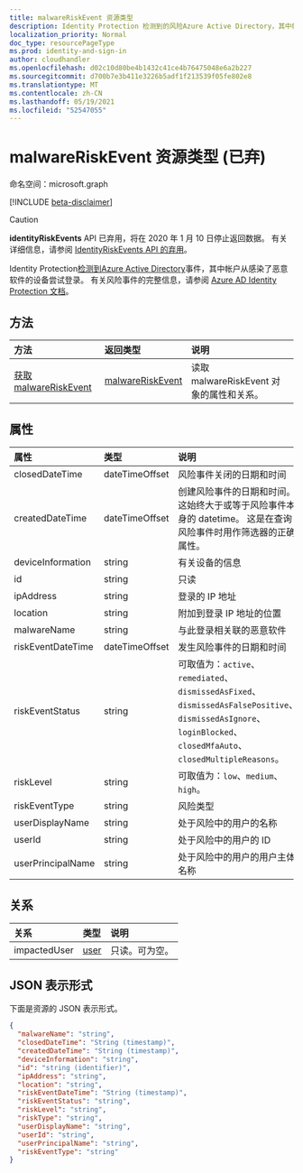 ```yaml
---
title: malwareRiskEvent 资源类型
description: Identity Protection 检测到的风险Azure Active Directory，其中帐户从感染了恶意软件的设备尝试登录。 有关风险事件的完整信息，请参阅 Azure AD Identity Protection 文档。
localization_priority: Normal
doc_type: resourcePageType
ms.prod: identity-and-sign-in
author: cloudhandler
ms.openlocfilehash: d02c10d80be4b1432c41ce4b76475048e6a2b227
ms.sourcegitcommit: d700b7e3b411e3226b5adf1f213539f05fe802e8
ms.translationtype: MT
ms.contentlocale: zh-CN
ms.lasthandoff: 05/19/2021
ms.locfileid: "52547055"
---
```

# <a name="malwareriskevent-resource-type-deprecated"></a>malwareRiskEvent 资源类型 (已弃) 

命名空间：microsoft.graph

[!INCLUDE [beta-disclaimer](../../includes/beta-disclaimer.md)]

>[!CAUTION]
>**identityRiskEvents** API 已弃用，将在 2020 年 1 月 10 日停止返回数据。 有关详细信息，请参阅 [IdentityRiskEvents API 的弃用](https://developer.microsoft.com/office/blogs/deprecatation-of-the-identityriskevents-api/)。

Identity Protection[检测到Azure Active Directory](/azure/active-directory/identity-protection/overview-identity-protection)事件，其中帐户从感染了恶意软件的设备尝试登录。 有关风险事件的完整信息，请参阅 [Azure AD Identity Protection 文档](/azure/active-directory/identity-protection/overview-identity-protection)。


## <a name="methods"></a>方法

| 方法           | 返回类型    |说明|
|:---------------|:--------|:----------|
|[获取 malwareRiskEvent](../api/malwareriskevent-get.md) | [malwareRiskEvent](malwareriskevent.md) |读取 malwareRiskEvent 对象的属性和关系。|

## <a name="properties"></a>属性
| 属性     | 类型   |说明|
|:---------------|:--------|:----------|
|closedDateTime|dateTimeOffset| 风险事件关闭的日期和时间|
|createdDateTime|dateTimeOffset| 创建风险事件的日期和时间。 这始终大于或等于风险事件本身的 datetime。 这是在查询风险事件时用作筛选器的正确属性。|
|deviceInformation|string| 有关设备的信息|
|id|string| 只读|
|ipAddress|string| 登录的 IP 地址|
|location|string| 附加到登录 IP 地址的位置|
|malwareName|string| 与此登录相关联的恶意软件|
|riskEventDateTime|dateTimeOffset| 发生风险事件的日期和时间|
|riskEventStatus|string| 可取值为：`active`、`remediated`、`dismissedAsFixed`、`dismissedAsFalsePositive`、`dismissedAsIgnore`、`loginBlocked`、`closedMfaAuto`、`closedMultipleReasons`。|
|riskLevel|string| 可取值为：`low`、`medium`、`high`。|
|riskEventType|string| 风险类型|
|userDisplayName|string| 处于风险中的用户的名称|
|userId|string| 处于风险中的用户的 ID|
|userPrincipalName|string| 处于风险中的用户的用户主体名称|

## <a name="relationships"></a>关系
| 关系 | 类型   |说明|
|:---------------|:--------|:----------|
|impactedUser|[user](user.md)| 只读。可为空。|

## <a name="json-representation"></a>JSON 表示形式

下面是资源的 JSON 表示形式。

<!-- {
  "blockType": "resource",
  "keyProperty":"id",
  "optionalProperties": [

  ],
  "@odata.type": "microsoft.graph.malwareRiskEvent"
}-->

```json
{
  "malwareName": "string",
  "closedDateTime": "String (timestamp)",
  "createdDateTime": "String (timestamp)",
  "deviceInformation": "string",
  "id": "string (identifier)",
  "ipAddress": "string",
  "location": "string",
  "riskEventDateTime": "String (timestamp)",
  "riskEventStatus": "string",
  "riskLevel": "string",
  "riskType": "string",
  "userDisplayName": "string",
  "userId": "string",
  "userPrincipalName": "string",
  "riskEventType": "string"
}

```

<!-- uuid: 8fcb5dbc-d5aa-4681-8e31-b001d5168d79
2015-10-25 14:57:30 UTC -->
<!--
{
  "type": "#page.annotation",
  "description": "malwareRiskEvent resource",
  "keywords": "",
  "section": "documentation",
  "tocPath": "",
  "suppressions": []
}
-->
